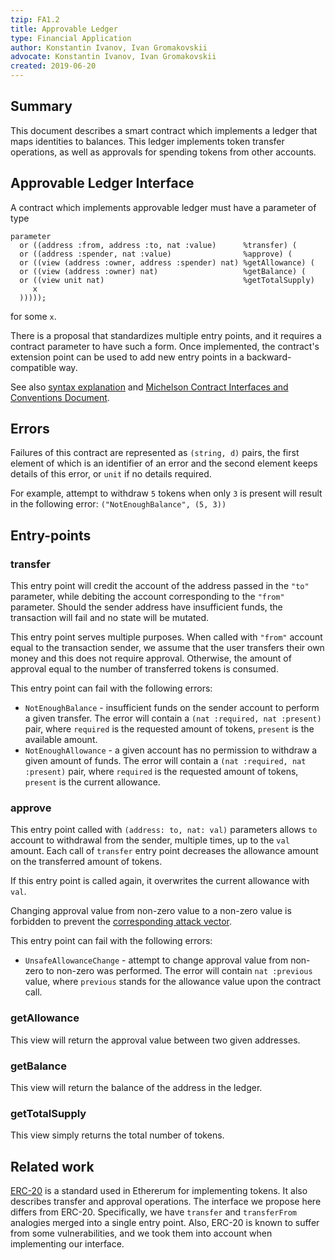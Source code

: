 ```yaml
---
tzip: FA1.2
title: Approvable Ledger
type: Financial Application
author: Konstantin Ivanov, Ivan Gromakovskii
advocate: Konstantin Ivanov, Ivan Gromakovskii
created: 2019-06-20
---
```


## Summary

This document describes a smart contract which implements a ledger that maps
identities to balances. This ledger implements token transfer operations,
as well as approvals for spending tokens from other accounts.

## Approvable Ledger Interface

A contract which implements approvable ledger must have a parameter of type

```
parameter
  or ((address :from, address :to, nat :value)      %transfer) (
  or ((address :spender, nat :value)                %approve) (
  or ((view (address :owner, address :spender) nat) %getAllowance) (
  or ((view (address :owner) nat)                   %getBalance) (
  or ((view unit nat)                               %getTotalSupply)
     x
  )))));
```
for some `x`.

There is a proposal that standardizes multiple entry points, and it requires a contract parameter to have such a form.
Once implemented, the contract's extension point can be used to add new entry points in a backward-compatible way.

See also [syntax explanation](https://gitlab.com/tzip/tzip/blob/master/A/A1.md#adt-syntax-sugar) and [Michelson Contract Interfaces and Conventions Document](https://gitlab.com/tzip/tzip/blob/master/A/A1.md#view-entry-points).

## Errors

Failures of this contract are represented as
`(string, d)` pairs, the first element of which
is an identifier of an error and the second element keeps details of this error,
or `unit` if no details required.

For example, attempt to withdraw `5` tokens when only `3` is present
will result in the following error:
`("NotEnoughBalance", (5, 3))`

## Entry-points

### transfer

This entry point will credit the account of the address passed in the
`"to"` parameter, while debiting the account corresponding to the `"from"` parameter.
Should the sender address have insufficient funds, the transaction will fail and
no state will be mutated.

This entry point serves multiple purposes.
When called with `"from"` account equal to the transaction sender, we assume that
the user transfers their own money and this does not require approval. Otherwise,
the amount of approval equal to the number of transferred tokens is consumed.

This entry point can fail with the following errors:
* `NotEnoughBalance` - insufficient funds on the sender account to perform a given
transfer. The error will contain a `(nat :required, nat :present)` pair, where
`required` is the requested amount of tokens, `present` is the available amount.
* `NotEnoughAllowance` - a given account has no permission to withdraw a given
amount of funds. The error will contain a `(nat :required, nat :present)` pair,
where `required` is the requested amount of tokens, `present` is the current allowance.

### approve

This entry point called with `(address: to, nat: val)`
parameters allows `to` account to withdrawal from the sender, multiple times,
up to the `val` amount. Each call of `transfer` entry point decreases the
allowance amount on the transferred amount of tokens.

If this entry point is called again, it overwrites the current allowance
with `val`.

Changing approval value from non-zero value to a non-zero value is
forbidden to prevent the [corresponding attack vector](https://docs.google.com/document/d/1YLPtQxZu1UAvO9cZ1O2RPXBbT0mooh4DYKjA_jp-RLM).

This entry point can fail with the following errors:
* `UnsafeAllowanceChange` - attempt to change approval value from non-zero to
non-zero was performed. The error will contain `nat :previous` value, where
`previous` stands for the allowance value upon the contract call.

### getAllowance

This view will return the approval value between two given addresses.

### getBalance

This view will return the balance of the address in the ledger.

### getTotalSupply

This view simply returns the total number of tokens.

## Related work

[ERC-20](https://eips.ethereum.org/EIPS/eip-20) is a standard used in Ethererum for implementing tokens.
It also describes transfer and approval operations.
The interface we propose here differs from ERC-20. Specifically, we have `transfer`
and `transferFrom` analogies merged into a single entry point.
Also, ERC-20 is known to suffer from some vulnerabilities, and we took them into
account when implementing our interface.
